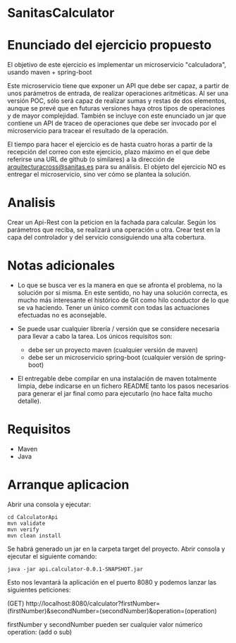 # SanitasCalculator

Enunciado del ejercicio propuesto
=================

El objetivo de este ejercicio es implementar un microservicio "calculadora", usando maven + spring-boot

Este microservicio tiene que exponer un API que debe ser capaz, a partir de unos parámetros de entrada, de realizar operaciones aritméticas. Al ser una versión POC, sólo será capaz de realizar sumas y restas de dos elementos, aunque se prevé que en futuras versiones haya otros tipos de operaciones y de mayor complejidad. También se incluye con este enunciado un jar que contiene un API de traceo de operaciones que debe ser invocado por el microservicio para tracear el resultado de la operación.

El tiempo para hacer el ejercicio es de hasta cuatro horas a partir de la recepción del correo con este ejercicio, plazo máximo en el que debe referirse una URL de github (o similares) a la dirección de arquitecturacross@sanitas.es para su análisis. El objeto del ejercicio NO es entregar el microservicio, sino ver cómo se plantea la solución.

Analisis
=================

Crear un Api-Rest con la peticion en la fachada para calcular.
Según los parámetros que reciba, se realizará una operación u otra. 
Crear test en la capa del controlador y del servicio consiguiendo una alta cobertura.


Notas adicionales
=================

* Lo que se busca ver es la manera en que se afronta el problema, no la solución por si misma. En este sentido, no hay una solución correcta, es mucho más interesante el histórico de Git como hilo conductor de lo que se va haciendo. Tener un único commit con todas las actuaciones efectuadas no es aconsejable.

* Se puede usar cualquier librería / versión que se considere necesaria para llevar a cabo la tarea. Los únicos requisitos son:
  * debe ser un proyecto maven (cualquier versión de maven)
  * debe ser un microservicio spring-boot (cualquier versión de spring-boot)

* El entregable debe compilar en una instalación de maven totalmente limpia, debe indicarse en un fichero README tanto los pasos necesarios para generar el jar final como para ejecutarlo (no hace falta mucho detalle).

Requisitos
=================
* Maven
* Java

Arranque aplicacion
=================
Abrir una consola y ejecutar:

```
cd CalculatorApi
mvn validate
mvn verify
mvn clean install
```
Se habrá generado un jar en la carpeta target del proyecto. Abrir consola y ejecutar el siguiente comando:

```java -jar api.calculator-0.0.1-SNAPSHOT.jar```

Esto nos levantará la aplicación en el puerto 8080 y podemos lanzar las siguientes peticiones:

(GET)
http://localhost:8080/calculator?firstNumber=(firstNumber)&secondNumber=(secondNumber)&operation=(operation)


firstNumber y secondNumber pueden ser cualquier valor númerico
operation: (add o sub)


